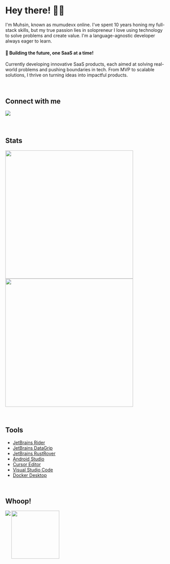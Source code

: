 # Hey there! 🤘🏻

<div>
  <p>I'm Muhsin, known as mumudevx online. I've spent 10 years honing my full-stack skills, but my true passion lies in solopreneur I love using technology to solve problems and create value. I'm a language-agnostic developer always eager to learn.</p>
</div>

<div>
  <h4>🚀 Building the future, one SaaS at a time!</h4>
  <p>Currently developing innovative SaaS products, each aimed at solving real-world problems and pushing boundaries in tech. From MVP to scalable solutions, I thrive on turning ideas into impactful products.</p>
</div>

&nbsp;

## Connect with me

<div>
  <a href="https://bento.me/muhsinarslan" target="_blank">
    <img src="https://img.shields.io/badge/bento-black.svg?&style=for-the-badge&logo=bento&logoColor=white" style="margin-bottom: 5px;" />
  </a>
</div>

&nbsp;

## Stats

<img width=400 src='https://github-readme-streak-stats.herokuapp.com/?user=mumudevx&theme=vue-dark&hide_border=true' />
<img width=400 src='https://github-readme-stats.vercel.app/api/top-langs/?username=mumudevx&theme=vue-dark&show_icons=true&hide_border=true&layout=compact' />

&nbsp;

## Tools
- [JetBrains Rider](https://jetbrains.com/rider/)
- [JetBrains DataGrip](https://www.jetbrains.com/datagrip)
- [JetBrains RustRover](https://www.jetbrains.com/rust/)
- [Android Studio](https://developer.android.com/studio)
- [Cursor Editor](https://www.cursor.com/)
- [Visual Studio Code](https://code.visualstudio.com/)
- [Docker Desktop](https://www.docker.com/products/docker-desktop/)

&nbsp;

## Whoop!
<div>
  <img src="https://spotify-github-profile.kittinanx.com/api/view?uid=muhsinarslan&cover_image=true&theme=natemoo-re&show_offline=false&background_color=121212&interchange=true&bar_color=53b14f&bar_color_cover=false" align="left"/>
  <img src="https://i.giphy.com/M9xtw95RB2ZMc.webp" height="150"/>
</div>

&nbsp;
